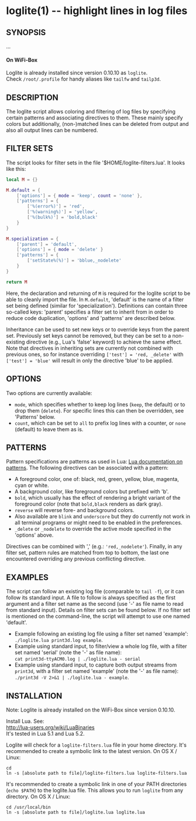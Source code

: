 loglite(1) -- highlight lines in log files
==========================================


## SYNOPSIS

...

#### On WiFi-Box
Loglite is already installed since version 0.10.10 as `loglite`.  
Check `/root/.profile` for handy aliases like `tailfw` and `tailp3d`.


## DESCRIPTION

The loglite script allows coloring and filtering of log files by specifying certain patterns and associating directives to them. These mainly specify colors but additionally, (non-)matched lines can be deleted from output and also all output lines can be numbered.


## FILTER SETS

The script looks for filter sets in the file '$HOME/loglite-filters.lua'. It looks like this:

``` lua
local M = {}

M.default = {
	['options'] = { mode = 'keep', count = 'none' },
	['patterns'] = {
		['%(error%)'] = 'red',
		['%(warning%)'] = 'yellow',
		['%(bulk%)'] = 'bold,black'
	}
}

M.specialization = {
	['parent'] = 'default',
	['options'] = { mode = 'delete' }
	['patterns'] = {
		['setState%(%)'] = 'bblue,_nodelete'
	}
}

return M
```

Here, the declaration and returning of `M` is required for the loglite script to be able to cleanly import the file. In `M.default`, 'default' is the name of a filter set being defined (similar for 'specialization'). Definitions can contain three so-called keys: 'parent' specifies a filter set to inherit from in order to reduce code duplication, 'options' and 'patterns' are described below.

Inheritance can be used to set new keys or to override keys from the parent set. Previously set keys cannot be removed, but they can be set to a non-existing directive (e.g., Lua's 'false' keyword) to achieve the same effect. Note that directives in inheriting sets are currently not combined with previous ones, so for instance overriding `['test'] = 'red, _delete'` with `['test'] = 'blue'` will result in only the directive 'blue' to be applied.


## OPTIONS

Two options are currently available:

* `mode`, which specifies whether to keep log lines (`keep`, the default) or to drop them (`delete`). For specific lines this can then be overridden, see 'Patterns' below.
* `count`, which can be set to `all` to prefix log lines with a counter, or `none` (default) to leave them as is.


## PATTERNS

Pattern specifications are patterns as used in Lua: [Lua documentation on patterns](http://www.lua.org/pil/20.2.html).
The following directives can be associated with a pattern:

* A foreground color, one of: black, red, green, yellow, blue, magenta, cyan or white.
* A background color, like foreground colors but prefixed with 'b'.
* `bold`, which usually has the effect of rendering a bright variant of the foreground color (note that `bold,black` renders as dark gray).
* `reverse` will reverse fore- and background colors.
* Also available are `blink` and `underscore` but they do currently not work in all terminal programs or might need to be enabled in the preferences.
* `_delete` or `_nodelete` to override the active mode specified in the 'options' above.

Directives can be combined with ',' (e.g.: `'red,_nodelete'`). Finally, in any filter set, pattern rules are matched from top to bottom, the last one encountered overriding any previous conflicting directive.


## EXAMPLES

The script can follow an existing log file (comparable to `tail -f`), or it can follow its standard input. A file to follow is always specified as the first argument and a filter set name as the second (use '-' as file name to read from standard input). Details on filter sets can be found below. If no filter set is mentioned on the command-line, the script will attempt to use one named 'default'.

* Example following an existing log file using a filter set named 'example':   
`./loglite.lua print3d.log example`.
* Example using standard input, to filter/view a whole log file, with a filter set named 'serial' (note the '-' as file name):  
`cat print3d-ttyACM0.log | ./loglite.lua - serial`
* Example using standard input, to capture both output streams from `print3d`, with a filter set named 'example' (note the '-' as file name):  
`./print3d -V 2>&1 | ./loglite.lua - example`.


## INSTALLATION

Note: Loglite is already installed on the WiFi-Box since version 0.10.10.

Install Lua. See:  
http://lua-users.org/wiki/LuaBinaries  
It's tested in Lua 5.1 and Lua 5.2.

Loglite will check for a `loglite-filters.lua` file in your home directory. It's recommended to create a symbolic link to the latest version.
On OS X / Linux:
```
cd
ln -s [absolute path to file]/loglite-filters.lua loglite-filters.lua
```

It's recommended to create a symbolic link in one of your PATH directories (`echo $PATH`) to the loglite.lua file. This allows you to run `loglite` from any directory.
On OS X / Linux:
```
cd /usr/local/bin
ln -s [absolute path to file]/loglite.lua loglite.lua
```
